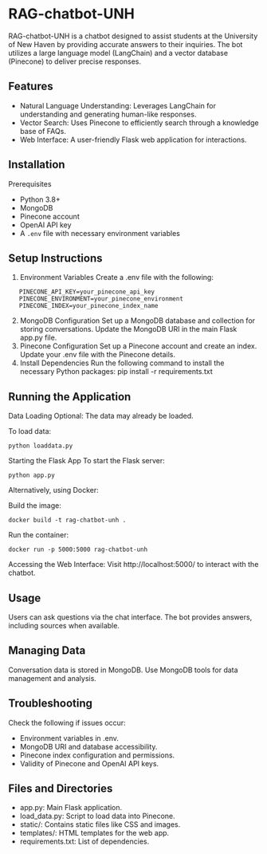 # RAG-chatbot-UNH
RAG-chatbot-UNH is a chatbot designed to assist students at the University of New Haven by providing accurate answers to their inquiries. The bot utilizes a large language model (LangChain) and a vector database (Pinecone) to deliver precise responses.

## Features
*  Natural Language Understanding: Leverages LangChain for understanding and generating human-like responses.
*  Vector Search: Uses Pinecone to efficiently search through a knowledge base of FAQs.
*  Web Interface: A user-friendly Flask web application for interactions.

## Installation
  Prerequisites
  * Python 3.8+
  * MongoDB
  * Pinecone account
  * OpenAI API key
  * A `.env` file with necessary environment variables

## Setup Instructions
1. Environment Variables
Create a .env file with the following:

 ```
    PINECONE_API_KEY=your_pinecone_api_key
    PINECONE_ENVIRONMENT=your_pinecone_environment
    PINECONE_INDEX=your_pinecone_index_name
```
2. MongoDB Configuration
Set up a MongoDB database and collection for storing conversations.
Update the MongoDB URI in the main Flask app.py file.
3. Pinecone Configuration
Set up a Pinecone account and create an index.
Update your .env file with the Pinecone details.
4. Install Dependencies
Run the following command to install the necessary Python packages:
    pip install -r requirements.txt
   
## Running the Application
Data Loading
Optional: The data may already be loaded.

To load data:

    python loaddata.py
    
Starting the Flask App
To start the Flask server:

    python app.py
    
Alternatively, using Docker:

Build the image:

    docker build -t rag-chatbot-unh .
    
Run the container:

    docker run -p 5000:5000 rag-chatbot-unh
    
Accessing the Web Interface: 
Visit http://localhost:5000/ to interact with the chatbot.

## Usage
Users can ask questions via the chat interface.
The bot provides answers, including sources when available.
## Managing Data
Conversation data is stored in MongoDB. Use MongoDB tools for data management and analysis.

## Troubleshooting

Check the following if issues occur:

* Environment variables in .env.
* MongoDB URI and database accessibility.
* Pinecone index configuration and permissions.
* Validity of Pinecone and OpenAI API keys.


## Files and Directories
* app.py: Main Flask application.
* load_data.py: Script to load data into Pinecone.
* static/: Contains static files like CSS and images.
* templates/: HTML templates for the web app.
* requirements.txt: List of dependencies.



